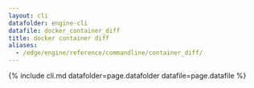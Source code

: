 ```yaml
---
layout: cli
datafolder: engine-cli
datafile: docker_container_diff
title: docker container diff
aliases:
  - /edge/engine/reference/commandline/container_diff/
---
```

<!--
This page is automatically generated from Docker's source code. If you want to
suggest a change to the text that appears here, open a ticket or pull request
in the source repository on GitHub:

https://github.com/docker/cli
-->

{% include cli.md datafolder=page.datafolder datafile=page.datafile %}
